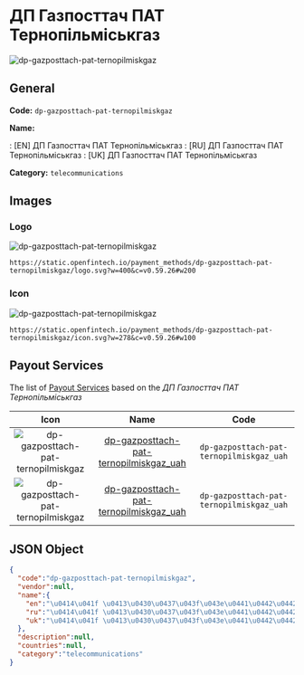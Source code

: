 
# ДП Газпосттач ПАТ Тернопільміськгаз 
![dp-gazposttach-pat-ternopilmiskgaz](https://static.openfintech.io/payment_methods/dp-gazposttach-pat-ternopilmiskgaz/logo.svg?w=400&c=v0.59.26#w200)  

## General 
**Code:** `dp-gazposttach-pat-ternopilmiskgaz` 
 
**Name:** 
 
:	[EN] ДП Газпосттач ПАТ Тернопільміськгаз 
:	[RU] ДП Газпосттач ПАТ Тернопільміськгаз 
:	[UK] ДП Газпосттач ПАТ Тернопільміськгаз 
 
**Category:** `telecommunications` 
 

## Images 

### Logo 
![dp-gazposttach-pat-ternopilmiskgaz](https://static.openfintech.io/payment_methods/dp-gazposttach-pat-ternopilmiskgaz/logo.svg?w=400&c=v0.59.26#w200)  

```
https://static.openfintech.io/payment_methods/dp-gazposttach-pat-ternopilmiskgaz/logo.svg?w=400&c=v0.59.26#w200
```  

### Icon 
![dp-gazposttach-pat-ternopilmiskgaz](https://static.openfintech.io/payment_methods/dp-gazposttach-pat-ternopilmiskgaz/icon.svg?w=278&c=v0.59.26#w100)  

```
https://static.openfintech.io/payment_methods/dp-gazposttach-pat-ternopilmiskgaz/icon.svg?w=278&c=v0.59.26#w100
```  

## Payout Services 
 
The list of [Payout Services](/payout-services/) based on the _ДП Газпосттач ПАТ Тернопільміськгаз_ 

|Icon|Name|Code| 
|:---:|:---:|:---:| 
|![dp-gazposttach-pat-ternopilmiskgaz](https://static.openfintech.io/payout_methods/dp-gazposttach-pat-ternopilmiskgaz/icon.svg?w=278&c=v0.59.26#w40) |[dp-gazposttach-pat-ternopilmiskgaz_uah](/payout-services/dp-gazposttach-pat-ternopilmiskgaz_uah/)|`dp-gazposttach-pat-ternopilmiskgaz_uah`| 
|![dp-gazposttach-pat-ternopilmiskgaz](https://static.openfintech.io/payout_methods/dp-gazposttach-pat-ternopilmiskgaz/icon.svg?w=278&c=v0.59.26#w40) |[dp-gazposttach-pat-ternopilmiskgaz_uah](/payout-services/dp-gazposttach-pat-ternopilmiskgaz_uah/)|`dp-gazposttach-pat-ternopilmiskgaz_uah`| 
 

## JSON Object 

```json
{
  "code":"dp-gazposttach-pat-ternopilmiskgaz",
  "vendor":null,
  "name":{
    "en":"\u0414\u041f \u0413\u0430\u0437\u043f\u043e\u0441\u0442\u0442\u0430\u0447 \u041f\u0410\u0422 \u0422\u0435\u0440\u043d\u043e\u043f\u0456\u043b\u044c\u043c\u0456\u0441\u044c\u043a\u0433\u0430\u0437",
    "ru":"\u0414\u041f \u0413\u0430\u0437\u043f\u043e\u0441\u0442\u0442\u0430\u0447 \u041f\u0410\u0422 \u0422\u0435\u0440\u043d\u043e\u043f\u0456\u043b\u044c\u043c\u0456\u0441\u044c\u043a\u0433\u0430\u0437",
    "uk":"\u0414\u041f \u0413\u0430\u0437\u043f\u043e\u0441\u0442\u0442\u0430\u0447 \u041f\u0410\u0422 \u0422\u0435\u0440\u043d\u043e\u043f\u0456\u043b\u044c\u043c\u0456\u0441\u044c\u043a\u0433\u0430\u0437"
  },
  "description":null,
  "countries":null,
  "category":"telecommunications"
}
```  
